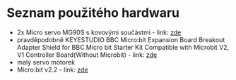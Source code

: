 # Seznam použitého hardwaru
- 2x Micro servo MG90S s kovovými součástmi - link: [zde](https://www.amazon.com/ETMall-Helicopter-Arduino-Raspberry-Project/dp/B07R7PYK9T/ref=sxin_16_pa_sp_search_thematic_sspa?content-id=amzn1.sym.c8697a08-4071-4b95-a6c6-18057bcdb898%3Aamzn1.sym.c8697a08-4071-4b95-a6c6-18057bcdb898&cv_ct_cx=servo+mg90s&keywords=servo+mg90s&pd_rd_i=B07R7PYK9T&pd_rd_r=900d85a5-ea67-4c15-853b-df45514462da&pd_rd_w=IdwWG&pd_rd_wg=raTA9&pf_rd_p=c8697a08-4071-4b95-a6c6-18057bcdb898&pf_rd_r=H3ERCZ3EAJX7WA423W4M&sbo=RZvfv%2F%2FHxDF%2BO5021pAnSA%3D%3D&sr=1-1-364cf978-ce2a-480a-9bb0-bdb96faa0f61-spons&psc=1&spLa=ZW5jcnlwdGVkUXVhbGlmaWVyPUFBQzlERDdCMlYzWDgmZW5jcnlwdGVkSWQ9QTA5OTcyMjcxRjNFWVhOQjFaOUJDJmVuY3J5cHRlZEFkSWQ9QTA4MzA3NTlBOTRUWTk5UVNERVkmd2lkZ2V0TmFtZT1zcF9zZWFyY2hfdGhlbWF0aWMmYWN0aW9uPWNsaWNrUmVkaXJlY3QmZG9Ob3RMb2dDbGljaz10cnVl)
- pravděpodobně KEYESTUDIO BBC Micro:bit Expansion Board Breakout Adapter Shield for BBC Micro bit Starter Kit Compatible with Microbit V2, V1 Controller Board(Without Microbit) - link: [zde](https://www.amazon.co.uk/keyestudio-Sensor-Shield-BBC-Micro/dp/B07H9X63CR?ref_=ast_sto_dp)
- malý servo motorek
- Micro:bit v2.2 - link: [zde](https://www.amazon.com/Microbit-Starter-Kit-Micro-Built/dp/B09MBBT9YL/ref=sr_1_5?keywords=microbit+v2&sr=8-5)
